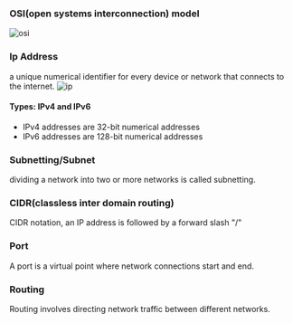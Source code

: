 ### OSI(open systems interconnection) model
![osi](https://yourdevopsmentor.com/wp-content/uploads/2022/08/shutterstock_508948102-1.jpg)
### Ip Address
a unique numerical identifier for every device or network that connects to the internet.
![ip](https://bluecatnetworks.com/wp-content/uploads/2020/05/ipv4-1.png)
#### Types: IPv4 and IPv6
- IPv4 addresses are 32-bit numerical addresses
- IPv6 addresses are 128-bit numerical addresses
### Subnetting/Subnet
dividing a network into two or more networks is called subnetting.
### CIDR(classless inter domain routing)
CIDR notation, an IP address is followed by a forward slash "/"
### Port
A port is a virtual point where network connections start and end.
### Routing
Routing involves directing network traffic between different networks.
